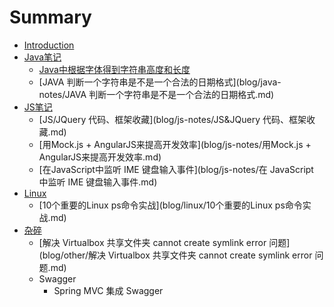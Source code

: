 # Summary

* [Introduction](README.md)
* [Java笔记](blog/java-notes/README.md)
   * [Java中根据字体得到字符串高度和长度](blog/java-notes/Java中根据字体得到字符串高度和长度.md)
   * [JAVA 判断一个字符串是不是一个合法的日期格式](blog/java-notes/JAVA 判断一个字符串是不是一个合法的日期格式.md)
* [JS笔记](blog/js-notes/README.md)
   * [JS/JQuery 代码、框架收藏](blog/js-notes/JS&JQuery 代码、框架收藏.md)
   * [用Mock.js + AngularJS来提高开发效率](blog/js-notes/用Mock.js + AngularJS来提高开发效率.md)
   * [在JavaScript中监听 IME 键盘输入事件](blog/js-notes/在 JavaScript 中监听 IME 键盘输入事件.md)
* [Linux](blog/linux/README.md)
   * [10个重要的Linux ps命令实战](blog/linux/10个重要的Linux ps命令实战.md)
* [杂碎](blog/other/README.md)
   * [解决 Virtualbox 共享文件夹 cannot create symlink error 问题](blog/other/解决 Virtualbox 共享文件夹 cannot create symlink error 问题.md)
   * Swagger
       * Spring MVC 集成 Swagger

